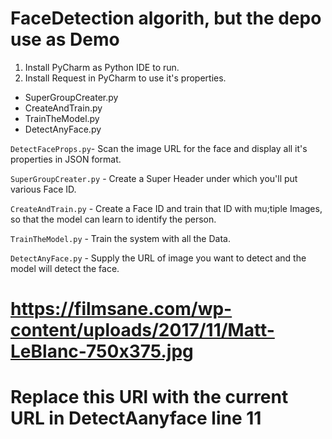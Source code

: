 # FaceDetection algorith, but the depo use as Demo

1) Install PyCharm as Python IDE to run.
2) Install Request in PyCharm to use it's properties.

* SuperGroupCreater.py
* CreateAndTrain.py
* TrainTheModel.py
* DetectAnyFace.py

`DetectFaceProps.py`- Scan the image URL for the face and display all it's properties in JSON format.

`SuperGroupCreater.py` - Create a Super Header under which you'll put various Face ID.

`CreateAndTrain.py` - Create a Face ID and train that ID with mu;tiple Images, so that the model can learn to identify the person.

`TrainTheModel.py` - Train the system with all the Data.

`DetectAnyFace.py` - Supply the URL of image you want to detect and the model will detect the face.

# https://filmsane.com/wp-content/uploads/2017/11/Matt-LeBlanc-750x375.jpg
# Replace this URl with the current URL in DetectAanyface line 11
